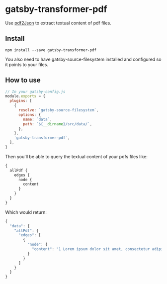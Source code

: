 # gatsby-transformer-pdf

Use [pdf2Json](https://github.com/modesty/pdf2json) to extract textual content of pdf files.

## Install

`npm install --save gatsby-transformer-pdf`

You also need to have gatsby-source-filesystem installed and configured so it points to your files.

## How to use

```javascript
// In your gatsby-config.js
module.exports = {
  plugins: [
    {
      resolve: `gatsby-source-filesystem`,
      options: {
        name: `data`,
        path: `${__dirname}/src/data/`,
      },
    },
    `gatsby-transformer-pdf`,
  ],
}
```

Then you'll be able to query the textual content of your pdfs files like:

```javascript
{
  allPdf {
    edges {
      node {
        content
      }
    }
  }
}
```

Which would return:

```javascript
{
  "data": {
    "allPdf": {
      "edges": [
        {
          "node": {
            "content": "1 Lorem ipsum dolor sit amet, consectetur adipiscing elit. Sed vel purus id tortor \r\neleifend vulputate. Integer interdum ultricies ligula, nec mattis lorem viverra ac. \r\n"
          }
        }
      ]
    }
  }
}
```
